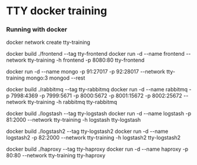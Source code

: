 # TTY docker training

### Running with docker

docker network create tty-training

docker build ./frontend --tag tty-frontend
docker run -d --name frontend --network tty-training -h frontend -p 8080:80 tty-frontend

docker run -d --name mongo -p 91:27017 -p 92:28017 --network tty-training mongo:3 mongod --rest

docker build ./rabbitmq --tag tty-rabbitmq
docker run -d --name rabbitmq -p 7998:4369 -p 7999:5671 -p 8000:5672 -p 8001:15672 -p 8002:25672 --network tty-training -h rabbitmq tty-rabbitmq

docker build ./logstash --tag tty-logstash
docker run -d --name logstash -p 81:2000 --network tty-training -h logstash tty-logstash

docker build ./logstash2 --tag tty-logstash2
docker run -d --name logstash2 -p 82:2000 --network tty-training -h logstash2 tty-logstash2

docker build ./haproxy --tag tty-haproxy
docker run -d --name haproxy -p 80:80 --network tty-training tty-haproxy
